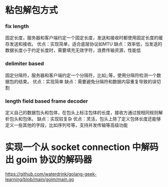 # 粘包解包方式

### fix length
固定长度，服务器和客户端约定一个固定长度，发送和接收时都使用固定长度的缓存发送和接收。
优点：实现简单，适合底层协议如MTU
缺点：效率低，当发送的数据长度小于约定长度时，需要填充无效字符，浪费传输资源，性能低

### delimiter based
固定分隔符，服务器和客户端约定一个分隔符，比如;;等，使用分隔符检测一个数据包的结束。
优点：实现简单
缺点：需要避免分隔符和数据内容重复导致的误切割

### length field based frame decoder
定义自己的数据包头和包体，在包头上标注包体的长度，接收方通过按相同规则解析包头和包体。
缺点：实现较复杂
优点：灵活，包头上除了定义包体长度还能够定义一些其他的字段，比如序列号等，支持并发传输等高级功能

# 实现一个从 socket connection 中解码出 goim 协议的解码器
https://github.com/waterdrink/golang-geek-learning/blob/main/goim/main.go
